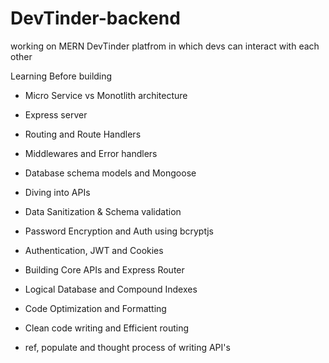 # DevTinder-backend

working on MERN DevTinder platfrom in which devs can interact with each other

Learning Before building 

- Micro Service vs Monotlith architecture

- Express server

- Routing and Route Handlers

- Middlewares and Error handlers

- Database schema models and Mongoose

- Diving into APIs

- Data Sanitization & Schema validation

- Password Encryption and Auth using bcryptjs

- Authentication, JWT and Cookies

- Building Core APIs and Express Router 

- Logical Database and Compound Indexes

- Code Optimization and Formatting

- Clean code writing and Efficient routing

- ref, populate and thought process of writing API's